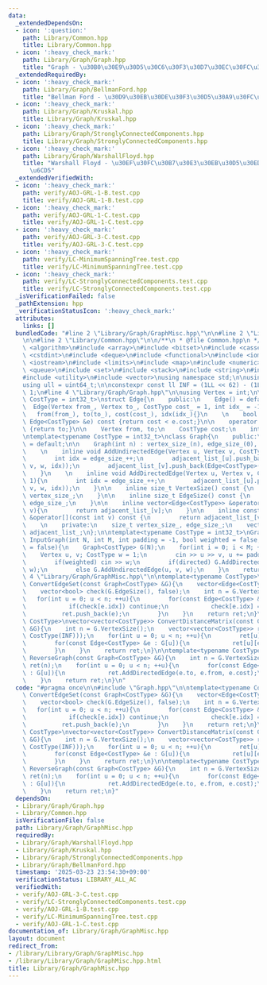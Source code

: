```yaml
---
data:
  _extendedDependsOn:
  - icon: ':question:'
    path: Library/Common.hpp
    title: Library/Common.hpp
  - icon: ':heavy_check_mark:'
    path: Library/Graph/Graph.hpp
    title: "Graph - \u30B0\u30E9\u30D5\u30C6\u30F3\u30D7\u30EC\u30FC\u30C8"
  _extendedRequiredBy:
  - icon: ':heavy_check_mark:'
    path: Library/Graph/BellmanFord.hpp
    title: "Bellman Ford - \u30D9\u30EB\u30DE\u30F3\u30D5\u30A9\u30FC\u30C9\u6CD5"
  - icon: ':heavy_check_mark:'
    path: Library/Graph/Kruskal.hpp
    title: Library/Graph/Kruskal.hpp
  - icon: ':heavy_check_mark:'
    path: Library/Graph/StronglyConnectedComponents.hpp
    title: Library/Graph/StronglyConnectedComponents.hpp
  - icon: ':heavy_check_mark:'
    path: Library/Graph/WarshallFloyd.hpp
    title: "Warshall Floyd - \u30EF\u30FC\u30B7\u30E3\u30EB\u30D5\u30ED\u30A4\u30C9\
      \u6CD5"
  _extendedVerifiedWith:
  - icon: ':heavy_check_mark:'
    path: verify/AOJ-GRL-1-B.test.cpp
    title: verify/AOJ-GRL-1-B.test.cpp
  - icon: ':heavy_check_mark:'
    path: verify/AOJ-GRL-1-C.test.cpp
    title: verify/AOJ-GRL-1-C.test.cpp
  - icon: ':heavy_check_mark:'
    path: verify/AOJ-GRL-3-C.test.cpp
    title: verify/AOJ-GRL-3-C.test.cpp
  - icon: ':heavy_check_mark:'
    path: verify/LC-MinimumSpanningTree.test.cpp
    title: verify/LC-MinimumSpanningTree.test.cpp
  - icon: ':heavy_check_mark:'
    path: verify/LC-StronglyConnectedComponents.test.cpp
    title: verify/LC-StronglyConnectedComponents.test.cpp
  _isVerificationFailed: false
  _pathExtension: hpp
  _verificationStatusIcon: ':heavy_check_mark:'
  attributes:
    links: []
  bundledCode: "#line 2 \"Library/Graph/GraphMisc.hpp\"\n\n#line 2 \"Library/Graph/Graph.hpp\"\
    \n\n#line 2 \"Library/Common.hpp\"\n\n/**\n * @file Common.hpp\n */\n\n#include\
    \ <algorithm>\n#include <array>\n#include <bitset>\n#include <cassert>\n#include\
    \ <cstdint>\n#include <deque>\n#include <functional>\n#include <iomanip>\n#include\
    \ <iostream>\n#include <limits>\n#include <map>\n#include <numeric>\n#include\
    \ <queue>\n#include <set>\n#include <stack>\n#include <string>\n#include <tuple>\n\
    #include <utility>\n#include <vector>\nusing namespace std;\n\nusing ll = int64_t;\n\
    using ull = uint64_t;\n\nconstexpr const ll INF = (1LL << 62) - (1LL << 30) -\
    \ 1;\n#line 4 \"Library/Graph/Graph.hpp\"\n\nusing Vertex = int;\n\ntemplate<typename\
    \ CostType = int32_t>\nstruct Edge{\n    public:\n    Edge() = default;\n\n  \
    \  Edge(Vertex from_, Vertex to_, CostType cost_ = 1, int idx_ = -1) :\n     \
    \   from(from_), to(to_), cost(cost_), idx(idx_){}\n    \n    bool operator<(const\
    \ Edge<CostType> &e) const {return cost < e.cost;}\n\n    operator int() const\
    \ {return to;}\n\n    Vertex from, to;\n    CostType cost;\n    int idx;\n};\n\
    \ntemplate<typename CostType = int32_t>\nclass Graph{\n    public:\n    Graph()\
    \ = default;\n\n    Graph(int n) : vertex_size_(n), edge_size_(0), adjacent_list_(n){}\n\
    \    \n    inline void AddUndirectedEdge(Vertex u, Vertex v, CostType w = 1){\n\
    \        int idx = edge_size_++;\n        adjacent_list_[u].push_back(Edge<CostType>(u,\
    \ v, w, idx));\n        adjacent_list_[v].push_back(Edge<CostType>(v, u, w, idx));\n\
    \    }\n    \n    inline void AddDirectedEdge(Vertex u, Vertex v, CostType w =\
    \ 1){\n        int idx = edge_size_++;\n        adjacent_list_[u].push_back(Edge<CostType>(u,\
    \ v, w, idx));\n    }\n\n    inline size_t VertexSize() const {\n        return\
    \ vertex_size_;\n    }\n\n    inline size_t EdgeSize() const {\n        return\
    \ edge_size_;\n    }\n\n    inline vector<Edge<CostType>> &operator[](const int\
    \ v){\n        return adjacent_list_[v];\n    }\n\n    inline const vector<Edge<CostType>>\
    \ &operator[](const int v) const {\n        return adjacent_list_[v];\n    }\n\
    \    \n    private:\n    size_t vertex_size_, edge_size_;\n    vector<vector<Edge<CostType>>>\
    \ adjacent_list_;\n};\n\ntemplate<typename CostType = int32_t>\nGraph<CostType>\
    \ InputGraph(int N, int M, int padding = -1, bool weighted = false, bool directed\
    \ = false){\n    Graph<CostType> G(N);\n    for(int i = 0; i < M; ++i){\n    \
    \    Vertex u, v; CostType w = 1;\n        cin >> u >> v, u += padding, v += padding;\n\
    \        if(weighted) cin >> w;\n        if(directed) G.AddDirectedEdge(u, v,\
    \ w);\n        else G.AddUndirectedEdge(u, v, w);\n    }\n    return G;\n}\n#line\
    \ 4 \"Library/Graph/GraphMisc.hpp\"\n\ntemplate<typename CostType>\nvector<Edge<CostType>>\
    \ ConvertEdgeSet(const Graph<CostType> &G){\n    vector<Edge<CostType>> ret;\n\
    \    vector<bool> check(G.EdgeSize(), false);\n    int n = G.VertexSize();\n \
    \   for(int u = 0; u < n; ++u){\n        for(const Edge<CostType> &e : G[u]){\n\
    \            if(check[e.idx]) continue;\n            check[e.idx] = true;\n  \
    \          ret.push_back(e);\n        }\n    }\n    return ret;\n}\n\ntemplate<typename\
    \ CostType>\nvector<vector<CostType>> ConvertDistanceMatrix(const Graph<CostType>\
    \ &G){\n    int n = G.VertexSize();\n    vector<vector<CostType>> ret(n, vector<CostType>(n,\
    \ CostType(INF)));\n    for(int u = 0; u < n; ++u){\n        ret[u][u] = CostType(0);\n\
    \        for(const Edge<CostType> &e : G[u]){\n            ret[u][e.to] = e.cost;\n\
    \        }\n    }\n    return ret;\n}\n\ntemplate<typename CostType>\nGraph<CostType>\
    \ ReverseGraph(const Graph<CostType> &G){\n    int n = G.VertexSize();\n    Graph<CostType>\
    \ ret(n);\n    for(int u = 0; u < n; ++u){\n        for(const Edge<CostType> &e\
    \ : G[u]){\n            ret.AddDirectedEdge(e.to, e.from, e.cost);\n        }\n\
    \    }\n    return ret;\n}\n"
  code: "#pragma once\n\n#include \"Graph.hpp\"\n\ntemplate<typename CostType>\nvector<Edge<CostType>>\
    \ ConvertEdgeSet(const Graph<CostType> &G){\n    vector<Edge<CostType>> ret;\n\
    \    vector<bool> check(G.EdgeSize(), false);\n    int n = G.VertexSize();\n \
    \   for(int u = 0; u < n; ++u){\n        for(const Edge<CostType> &e : G[u]){\n\
    \            if(check[e.idx]) continue;\n            check[e.idx] = true;\n  \
    \          ret.push_back(e);\n        }\n    }\n    return ret;\n}\n\ntemplate<typename\
    \ CostType>\nvector<vector<CostType>> ConvertDistanceMatrix(const Graph<CostType>\
    \ &G){\n    int n = G.VertexSize();\n    vector<vector<CostType>> ret(n, vector<CostType>(n,\
    \ CostType(INF)));\n    for(int u = 0; u < n; ++u){\n        ret[u][u] = CostType(0);\n\
    \        for(const Edge<CostType> &e : G[u]){\n            ret[u][e.to] = e.cost;\n\
    \        }\n    }\n    return ret;\n}\n\ntemplate<typename CostType>\nGraph<CostType>\
    \ ReverseGraph(const Graph<CostType> &G){\n    int n = G.VertexSize();\n    Graph<CostType>\
    \ ret(n);\n    for(int u = 0; u < n; ++u){\n        for(const Edge<CostType> &e\
    \ : G[u]){\n            ret.AddDirectedEdge(e.to, e.from, e.cost);\n        }\n\
    \    }\n    return ret;\n}"
  dependsOn:
  - Library/Graph/Graph.hpp
  - Library/Common.hpp
  isVerificationFile: false
  path: Library/Graph/GraphMisc.hpp
  requiredBy:
  - Library/Graph/WarshallFloyd.hpp
  - Library/Graph/Kruskal.hpp
  - Library/Graph/StronglyConnectedComponents.hpp
  - Library/Graph/BellmanFord.hpp
  timestamp: '2025-03-23 23:54:30+09:00'
  verificationStatus: LIBRARY_ALL_AC
  verifiedWith:
  - verify/AOJ-GRL-3-C.test.cpp
  - verify/LC-StronglyConnectedComponents.test.cpp
  - verify/AOJ-GRL-1-B.test.cpp
  - verify/LC-MinimumSpanningTree.test.cpp
  - verify/AOJ-GRL-1-C.test.cpp
documentation_of: Library/Graph/GraphMisc.hpp
layout: document
redirect_from:
- /library/Library/Graph/GraphMisc.hpp
- /library/Library/Graph/GraphMisc.hpp.html
title: Library/Graph/GraphMisc.hpp
---
```

